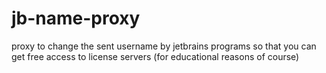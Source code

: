 # jb-name-proxy
proxy to change the sent username by jetbrains programs so that you can get free access to license servers (for educational reasons of course)
